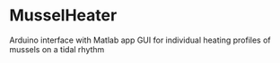 # MusselHeater
Arduino interface with Matlab app GUI for individual heating profiles of mussels on a tidal rhythm
